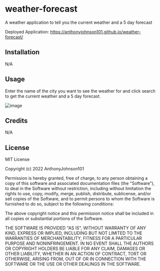 # weather-forecast
A weather application to tell you the current weather and a 5 day forecast

Deployed Application: https://anthonyjohnson101.github.io/weather-forecast/

## Installation

N/A

## Usage

Enter the name of the city you want to see the weather for and click search to get the current weather and a 5 day forecast.

![image](https://user-images.githubusercontent.com/116526152/212195067-92874d27-6d9f-4e91-951d-5056b7fe177a.png)


## Credits

N/A

## License

MIT License

Copyright (c) 2022 AnthonyJohnson101

Permission is hereby granted, free of charge, to any person obtaining a copy
of this software and associated documentation files (the "Software"), to deal
in the Software without restriction, including without limitation the rights
to use, copy, modify, merge, publish, distribute, sublicense, and/or sell
copies of the Software, and to permit persons to whom the Software is
furnished to do so, subject to the following conditions:

The above copyright notice and this permission notice shall be included in all
copies or substantial portions of the Software.

THE SOFTWARE IS PROVIDED "AS IS", WITHOUT WARRANTY OF ANY KIND, EXPRESS OR
IMPLIED, INCLUDING BUT NOT LIMITED TO THE WARRANTIES OF MERCHANTABILITY,
FITNESS FOR A PARTICULAR PURPOSE AND NONINFRINGEMENT. IN NO EVENT SHALL THE
AUTHORS OR COPYRIGHT HOLDERS BE LIABLE FOR ANY CLAIM, DAMAGES OR OTHER
LIABILITY, WHETHER IN AN ACTION OF CONTRACT, TORT OR OTHERWISE, ARISING FROM,
OUT OF OR IN CONNECTION WITH THE SOFTWARE OR THE USE OR OTHER DEALINGS IN THE
SOFTWARE.
